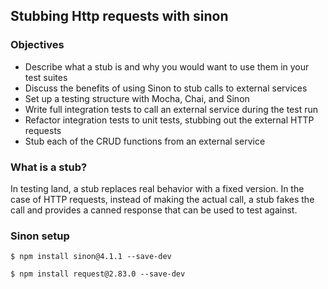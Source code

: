 ## Stubbing Http requests with sinon

### Objectives

- Describe what a stub is and why you would want to use them in your test suites
- Discuss the benefits of using Sinon to stub calls to external services
- Set up a testing structure with Mocha, Chai, and Sinon
- Write full integration tests to call an external service during the test run
- Refactor integration tests to unit tests, stubbing out the external HTTP requests
- Stub each of the CRUD functions from an external service

### What is a stub?

In testing land, a stub replaces real behavior with a fixed version. In the case of HTTP requests, instead of making the actual call, a stub fakes the call and provides a canned response that can be used to test against.

### Sinon setup

`$ npm install sinon@4.1.1 --save-dev`

`$ npm install request@2.83.0 --save-dev`
